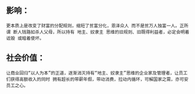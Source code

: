 ## 影响：
	更本质上是改变了财富的分配规则，缩短了贫富分化，恩泽众人 而不是贫万人独富一人。正所谓 断人钱路如杀人父母，所以持有 地主、奴隶主 思维的旧规则、旧既得利益者，必定会明着诋毁 或暗着使坏。

## 社会价值：
	让商业回归“以人为本”的正道，逐渐消灭持有“地主、奴隶主”思维的企业家及管理者，让员工们获得高额收入的同时 拥有超长的带薪年假，带动消费，拉动内循环，可解国家之需，亦可安员工之心。


